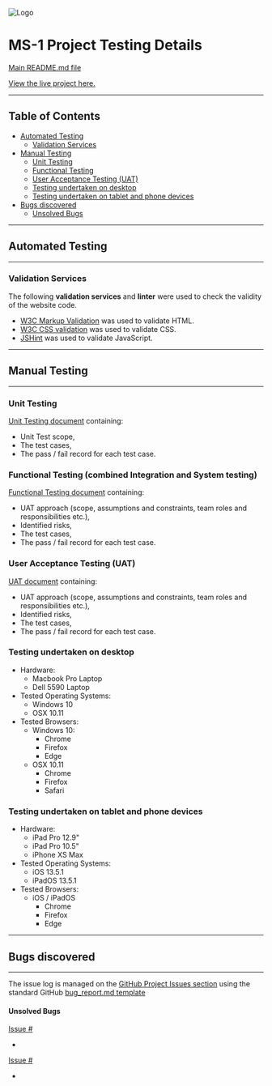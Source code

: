 ![Logo](/wireframes/logo-image.jpg)

# MS-1 Project Testing Details #


[Main README.md file](https://github.com/simonjvardy/MS-1/blob/master/README.md)

[View the live project here.](https://simonjvardy.github.io/MS-1/)

---

## Table of Contents ##

- [Automated Testing](#automated-testing)
  - [Validation Services](#validation-services)
- [Manual Testing](#manual-testing)
  - [Unit Testing](#unit-testing)
  - [Functional Testing](#functional-testing-(combined-integration-and-system-testing))
  - [User Acceptance Testing (UAT)](#user-acceptance-testing-(uat))
  - [Testing undertaken on desktop](#testing-undertaken-on-desktop)
  - [Testing undertaken on tablet and phone devices](#testing-undertaken-on-tablet-and-phone-devices)
- [Bugs discovered](#bugs-discovered)
  - [Unsolved Bugs](#unsolved-bugs)


---
## Automated Testing ##
---

### Validation Services ###

The following **validation services** and **linter** were used to check the validity of the website code.

- [W3C Markup Validation](https://validator.w3.org/) was used to validate HTML.
- [W3C CSS validation](https://jigsaw.w3.org/css-validator/) was used to validate CSS.
- [JSHint](https://jshint.com/) was used to validate JavaScript.

---
## Manual Testing ##
---

### Unit Testing ###
[Unit Testing document](testing/MS1-unit-test-plan.pdf) containing:
- Unit Test scope,
- The test cases,
- The pass / fail record for each test case.

### Functional Testing (combined Integration and System testing) ###
[Functional Testing document](testing/MS1-functional-test-plan.pdf) containing:
- UAT approach (scope, assumptions and constraints, team roles and responsibilities etc.), 
- Identified risks, 
- The test cases,
- The pass / fail record for each test case.

### User Acceptance Testing (UAT) ###
[UAT document](testing/MS1-uat-test-plan.pdf) containing:
- UAT approach (scope, assumptions and constraints, team roles and responsibilities etc.), 
- Identified risks, 
- The test cases,
- The pass / fail record for each test case.

### Testing undertaken on desktop ###

- Hardware:
    - Macbook Pro Laptop
    - Dell 5590 Laptop
- Tested Operating Systems:
    - Windows 10
    - OSX 10.11          
- Tested Browsers:
    - Windows 10:
        - Chrome
        - Firefox
        - Edge 
    - OSX 10.11
        - Chrome
        - Firefox
        - Safari  

### Testing undertaken on tablet and phone devices ###

- Hardware:
    - iPad Pro 12.9"
    - iPad Pro 10.5"
    - iPhone XS Max
- Tested Operating Systems:
    - iOS 13.5.1
    - iPadOS 13.5.1
- Tested Browsers:
    - iOS / iPadOS
        - Chrome
        - Firefox
        - Edge

---
## Bugs discovered ##
---

The issue log is managed on the [GitHub Project Issues section](https://github.com/simonjvardy/MS-1/issues) using the standard GitHub [bug\_report.md template](https://github.com/simonjvardy/MS-1/blob/master/.github/ISSUE_TEMPLATE/bug_report.md)


#### Unsolved Bugs ####

[Issue #](https://github.com/simonjvardy/MS-1/issues)
- <description>

[Issue #](https://github.com/simonjvardy/MS-1/issues) 
- <description>